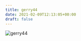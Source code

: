 ```yaml
---
title: gerry44
date: 2021-02-09T12:13:05+00:00
draft: false
---
```


![gerry44](/images/2011%20222.jpeg)

